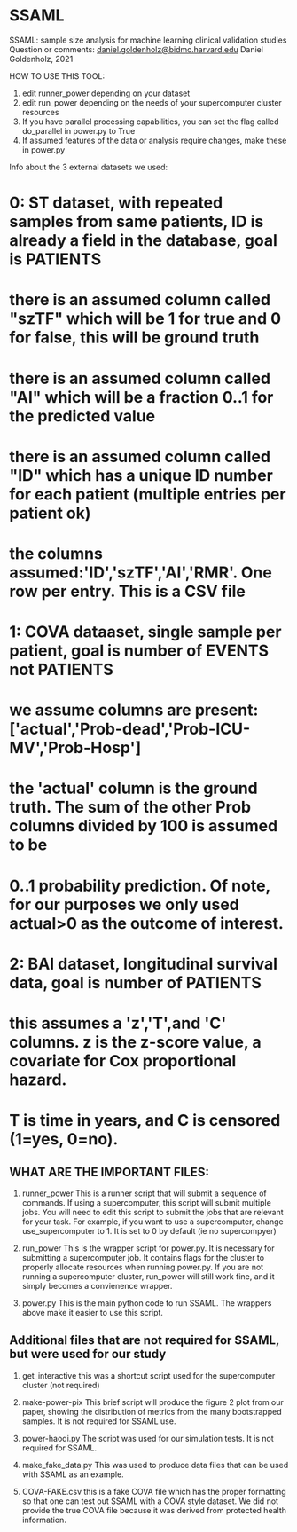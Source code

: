 # SSAML
 SSAML: sample size analysis for machine learning clinical validation studies
Question or comments: daniel.goldenholz@bidmc.harvard.edu
Daniel Goldenholz, 2021

HOW TO USE THIS TOOL:

1. edit runner_power depending on your dataset
2. edit run_power depending on the needs of your supercomputer cluster resources
3. If you have parallel processing capabilities, you can set the flag called do_parallel in power.py to True
4. If assumed features of the data or analysis require changes, make these in power.py


Info about the 3 external datasets we used:
# 0: ST dataset, with repeated samples from same patients, ID is already a field in the database, goal is PATIENTS
#     there is an assumed column called "szTF" which will be 1 for true and 0 for false, this will be ground truth
#     there is an assumed column called "AI" which will be a fraction 0..1 for the predicted value
#     there is an assumed column called "ID" which has a unique ID number for each patient (multiple entries per patient ok)
#     the columns assumed:'ID','szTF','AI','RMR'. One row per entry. This is a CSV file
# 1: COVA dataaset, single sample per patient, goal is number of EVENTS not PATIENTS
#     we assume columns are present: ['actual','Prob-dead','Prob-ICU-MV','Prob-Hosp']
#     the 'actual' column is the ground truth. The sum of the other Prob columns divided by 100 is assumed to be
#     0..1 probability prediction. Of note, for our purposes we only used actual>0 as the outcome of interest.
# 2: BAI dataset, longitudinal survival data, goal is number of PATIENTS
#    this assumes a 'z','T',and 'C' columns. z is the z-score value, a covariate for Cox proportional hazard.
#    T is time in years, and C is censored (1=yes, 0=no).

WHAT ARE THE IMPORTANT FILES:
-------------------
1. runner_power
This is a runner script that will submit a sequence of commands. If using a supercomputer, this
script will submit multiple jobs.
You will need to edit this script to submit the jobs that are relevant for your task.
For example, if you want to use a supercomputer, change use_supercomputer to 1. It is set to 0 by default (ie no supercompyer)

2. run_power
This is the wrapper script for power.py. It is necessary for submitting a supercomputer job. It contains
flags for the cluster to properly allocate resources when running power.py.
If you are not running a supercomputer cluster, run_power will still work fine, and it simply becomes a
convienence wrapper.

3. power.py
This is the main python code to run SSAML. The wrappers above make it easier to use this script.

Additional files that are not required for SSAML, but were used for our study
--------------------
1. get_interactive
this was a shortcut script used for the supercomputer cluster (not required)

2. make-power-pix
This brief script will produce the figure 2 plot from our paper, showing the distribution of metrics
from the many bootstrapped samples. It is not required for SSAML use.

3. power-haoqi.py
The script was used for our simulation tests. It is not required for SSAML.

4. make_fake_data.py
This was used to produce data files that can be used with SSAML as an example.

5. COVA-FAKE.csv
this is a fake COVA file which has the proper formatting so that one can test out SSAML with a COVA style dataset.
We did not provide the true COVA file because it was derived from protected health information.

